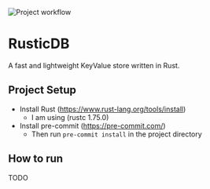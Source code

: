 ![Project workflow](https://github.com/yatharthmathur/rustic-db/actions/workflows/build-and-test.yml/badge.svg)

# RusticDB
A fast and lightweight KeyValue store written in Rust.

## Project Setup
- Install Rust (https://www.rust-lang.org/tools/install)
    - I am using (rustc 1.75.0)
- Install pre-commit (https://pre-commit.com/)
    - Then run `pre-commit install` in the project directory

## How to run
TODO

